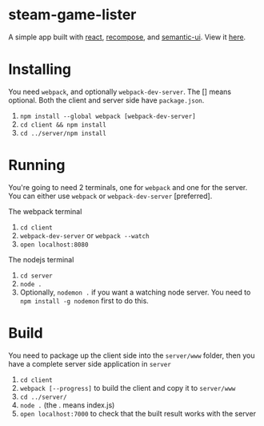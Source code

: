 # steam-game-lister
A simple app built with [react](https://facebook.github.io/react/), [recompose](https://github.com/acdlite/recompose), and [semantic-ui](http://semantic-ui.com/). View it [here](https://steam-game-lister.herokuapp.com/).

# Installing
You need `webpack`, and optionally `webpack-dev-server`. The [] means optional. Both the client and server side have `package.json`.

1. `npm install --global webpack [webpack-dev-server]`
2. `cd client && npm install`
3. `cd ../server/npm install`

# Running
You're going to need 2 terminals, one for `webpack` and one for the server. You can either use `webpack` or `webpack-dev-server` [preferred].

The webpack terminal 

1. `cd client`
2. `webpack-dev-server` or `webpack --watch`
3. `open localhost:8080`

The nodejs terminal

1. `cd server`
2. `node .`
3. Optionally, `nodemon .` if you want a watching node server. You need to `npm install -g nodemon` first to do this.

# Build
You need to package up the client side into the `server/www` folder, then you have a complete server side application in `server`

1. `cd client`
2. `webpack [--progress]` to build the client and copy it to `server/www`
3. `cd ../server/`
4. `node .` (the . means index.js)
5. `open localhost:7000` to check that the built result works with the server
